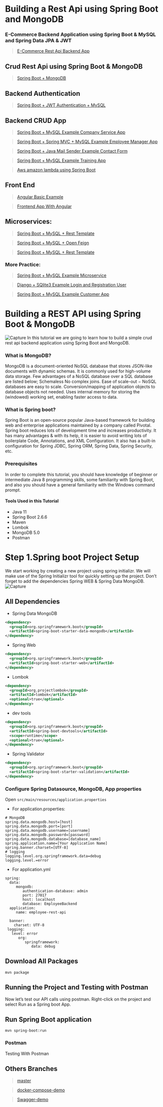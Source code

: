 # Building a Rest Api using Spring Boot and MongoDB

### E-Commerce Backend Application using Spring Boot & MySQL and Spring Data JPA & JWT

> [E-Commerce Rest Api Backend App](https://github.com/ndourbamba18/ecommerce-spring-api-rest)

## Crud Rest Api using Spring Boot & MongoDB

> [Spring Boot + MongoDB](https://github.com/ndourbamba18/spring-mongodb-rest-api-crud-example)


## Backend Authentication

> [Spring Boot + JWT Authentication + MySQL](https://github.com/ndourbamba18/user-registration-jwt-api-rest)

## Backend CRUD App

> [Spring Boot + MySQL Example Company Service App](https://github.com/ndourbamba18/company-service)

> [Spring Boot + Spring MVC + MySQL Example Employee Manager App ](https://github.com/ndourbamba18/spring-boot-mvc-employee-manager)

> [Spring Boot + Java Mail Sender Example Contact Form](https://github.com/ndourbamba18/contact-form)

> [Spring Boot + MySQL Example Training App](https://github.com/ndourbamba18/training-rest-api)

> [Aws amazon lambda using Spring Boot](https://github.com/ndourbamba18/aws-amazon-lambda-backend-using-spring-boot)

## Front End

> [Angular Basic Example](https://github.com/ndourbamba18/angular-app)

> [Frontend App With Angular](https://github.com/ndourbamba18/aws-amazon-lambda-using-angular)

## Microservices:
> [Spring Boot + MySQL + Rest Template](https://github.com/ndourbamba18/Microservices)
 
> [Spring Boot + MySQL + Open Feign](https://github.com/ndourbamba18/SpringBoot-Microservices-Using-FeignClients)

> [Spring Boot + MySQL + Rest Template](https://github.com/ndourbamba18/spring-boot-rest-template)

### More Practice:

> [Spring Boot + MySQL Example Microservice](https://github.com/ndourbamba18/SpringBoot-Microservices)

>  [Django + SQlite3 Example Login and Registration User](https://github.com/ndourbamba18/login-registration-app)

> [Spring Boot + MySQL Example Customer App](https://github.com/ndourbamba18/customer-app)

# Building a REST API using Spring Boot & MongoDB
![Capture](https://miro.medium.com/max/1400/1*q5l_fHMobLFDNKy2A2Hjqw.png)
In this tutorial we are going to learn how to build a simple crud rest api backend application using Spring Boot and MongoDB.

### What is MongoDB?
MongoDB is a document-oriented NoSQL database that stores JSON-like documents with dynamic schemas. It is commonly used for
high-volume data storage.
Few advantages of a NoSQL database over a SQL database are listed below;
Schemaless
No complex joins.
Ease of scale-out − NoSQL databases are easy to scale.
Conversion/mapping of application objects to database objects not needed.
Uses internal memory for storing the (windowed) working set, enabling faster access to data.

### What is Spring boot?
Spring Boot is an open-source popular Java-based framework for building web and enterprise applications maintained by a company
called Pivotal. Spring boot reduces lots of development time and increases productivity. It has many advantages & with its help, it is
easier to avoid writing lots of boilerplate Code, Annotations, and XML Configuration. It also has a built-in configuration for Spring
JDBC, Spring ORM, Spring Data, Spring Security, etc.

### Prerequisites
In order to complete this tutorial, you should have knowledge of beginner or intermediate Java 8 programming skills, some familiarity with Spring Boot, and also you should have a general familiarity with the Windows command prompt.

#### Tools Used in this Tutorial
- Java 11
- Spring Boot 2.6.6
- Maven
- Lombok
- MongoDB 5.0
- Postman

# Step 1.Spring boot Project Setup
We start working by creating a new project using spring initializr. We will make use of the Spring Initializr tool for quickly setting up the project. Don’t forget to add the dependencies Spring WEB & Spring Data MongoDB.
![Capture](C:\Users\ndour\Desktop\spring-boot-mongodb.PNG)

## All Dependencies

- Spring Data MongoDB
```xml
<dependency>
  <groupId>org.springframework.boot</groupId>
  <artifactId>spring-boot-starter-data-mongodb</artifactId>
</dependency>
```
- Spring Web
```xml
<dependency>
  <groupId>org.springframework.boot</groupId>
  <artifactId>spring-boot-starter-web</artifactId>
</dependency>
```
- Lombok
```xml
<dependency>
  <groupId>org.projectlombok</groupId>
  <artifactId>lombok</artifactId>
  <optional>true</optional>
</dependency>
``` 
- dev tools
```xml
<dependency>
  <groupId>org.springframework.boot</groupId>
  <artifactId>spring-boot-devtools</artifactId>
  <scope>runtime</scope>
  <optional>true</optional>
</dependency>
```
- Spring Validator
```xml
<dependency>
  <groupId>org.springframework.boot</groupId>
  <artifactId>spring-boot-starter-validation</artifactId>
</dependency>
 ```  
### Configure Spring Datasource, MongoDB, App properties
Open `src/main/resources/application.properties`
- For application.properties:
```
# MongoDB
spring.data.mongodb.host=[host]
spring.data.mongodb.port=[port]
spring.data.mongodb.username=[username]
spring.data.mongodb.password=[password]
spring.data.mongodb.database=[database_name]
spring.application.name=[Your Application Name]
spring.banner.charset=[UTF-8]
# logging
logging.level.org.springframework.data=debug
logging.level.=error
```
- For application.yml
```
spring:
  data:
     mongodb:
        authentication-database: admin
        port: 27017
        host: localhost
        database: EmployeeBackend
  application:
     name: employee-rest-api

  banner:
    charset: UTF-8
 logging:
   level: error 
      org:
         springframework:
            data: debug
```

## Download All Packages
```
mvn package
```

## Running the Project and Testing with Postman
Now let’s test our API calls using postman. Right-click on the project and select Run as a Spring boot App.

## Run Spring Boot application
```
mvn spring-boot:run
```

### Postman
Testing With Postman

## Others Branches

> [master](https://github.com/ndourbamba18/ecommerce-spring-api-rest/tree/commandLineRunner)

> [docker-compose-demo](https://github.com/ndourbamba18/ecommerce-spring-api-rest/tree/docker-compose)

> [Swagger-demo](https://github.com/ndourbamba18/ecommerce-spring-api-rest/tree/commandLineRunner)
